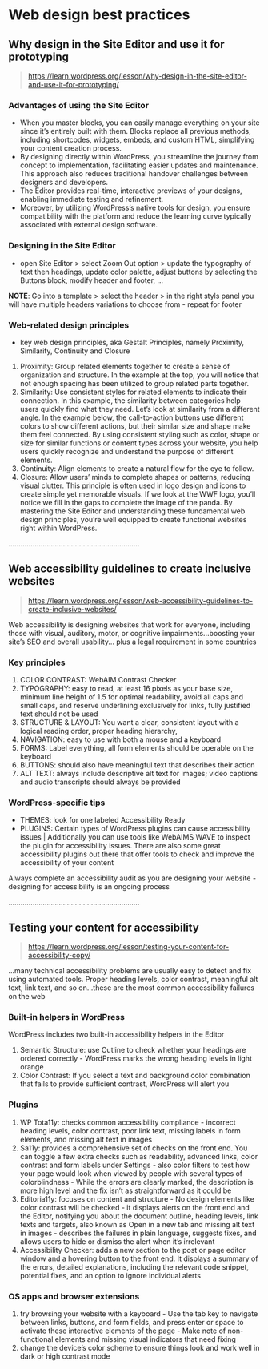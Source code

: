# Web design best practices

## Why design in the Site Editor and use it for prototyping

> https://learn.wordpress.org/lesson/why-design-in-the-site-editor-and-use-it-for-prototyping/

### Advantages of using the Site Editor

- When you master blocks, you can easily manage everything on your site since it’s entirely built with them. Blocks replace all previous methods, including shortcodes, widgets, embeds, and custom HTML, simplifying your content creation process.
- By designing directly within WordPress, you streamline the journey from concept to implementation, facilitating easier updates and maintenance. This approach also reduces traditional handover challenges between designers and developers.
- The Editor provides real-time, interactive previews of your designs, enabling immediate testing and refinement.
- Moreover, by utilizing WordPress’s native tools for design, you ensure compatibility with the platform and reduce the learning curve typically associated with external design software.

### Designing in the Site Editor

- open Site Editor > select Zoom Out option > update the typography of text then headings, update color palette, adjust buttons by selecting the Buttons block, modify header and footer, ...

**NOTE**: Go into a template > select the header > in the right styls panel you will have multiple headers variations to choose from - repeat for footer

### Web-related design principles

- key web design principles, aka Gestalt Principles, namely Proximity, Similarity, Continuity and Closure

1. Proximity: Group related elements together to create a sense of organization and structure. In the example at the top, you will notice that not enough spacing has been utilized to group related parts together.
2. Similarity: Use consistent styles for related elements to indicate their connection. In this example, the similarity between categories help users quickly find what they need. Let’s look at similarity from a different angle. In the example below, the call-to-action buttons use different colors to show different actions, but their similar size and shape make them feel connected. By using consistent styling such as color, shape or size for similar functions or content types across your website, you help users quickly recognize and understand the purpose of different elements.
3. Continuity: Align elements to create a natural flow for the eye to follow.
4. Closure: Allow users’ minds to complete shapes or patterns, reducing visual clutter. This principle is often used in logo design and icons to create simple yet memorable visuals. If we look at the WWF logo, you’ll notice we fill in the gaps to complete the image of the panda. By mastering the Site Editor and understanding these fundamental web design principles, you’re well equipped to create functional websites right within WordPress.

.................................................................

## Web accessibility guidelines to create inclusive websites

> https://learn.wordpress.org/lesson/web-accessibility-guidelines-to-create-inclusive-websites/

Web accessibility is designing websites that work for everyone, including those with visual, auditory, motor, or cognitive impairments...boosting your site’s SEO and overall usability... plus a legal requirement in some countries

### Key principles

1. COLOR CONTRAST: WebAIM Contrast Checker
2. TYPOGRAPHY: easy to read, at least 16 pixels as your base size, minimum line height of 1.5 for optimal readability, avoid all caps and small caps, and reserve underlining exclusively for links, fully justified text should not be used
3. STRUCTURE & LAYOUT: You want a clear, consistent layout with a logical reading order, proper heading hierarchy,
4. NAVIGATION: easy to use with both a mouse and a keyboard
5. FORMS: Label everything, all form elements should be operable on the keyboard
6. BUTTONS: should also have meaningful text that describes their action
7. ALT TEXT: always include descriptive alt text for images; video captions and audio transcripts should always be provided

### WordPress-specific tips

- THEMES: look for one labeled Accessibility Ready
- PLUGINS: Certain types of WordPress plugins can cause accessibility issues | Additionally you can use tools like WebAIMS WAVE to inspect the plugin for accessibility issues. There are also some great accessibility plugins out there that offer tools to check and improve the accessibility of your content

Always complete an accessibility audit as you are designing your website - designing for accessibility is an ongoing process

.................................................................

## Testing your content for accessibility

> https://learn.wordpress.org/lesson/testing-your-content-for-accessibility-copy/

...many technical accessibility problems are usually easy to detect and fix using automated tools. Proper heading levels, color contrast, meaningful alt text, link text, and so on...these are the most common accessibility failures on the web

### Built-in helpers in WordPress

WordPress includes two built-in accessibility helpers in the Editor

1. Semantic Structure: use Outline to check whether your headings are ordered correctly - WordPress marks the wrong heading levels in light orange
2. Color Contrast: If you select a text and background color combination that fails to provide sufficient contrast, WordPress will alert you

### Plugins

1. WP Tota11y: checks common accessibility compliance - incorrect heading levels, color contrast, poor link text, missing labels in form elements, and missing alt text in images
2. Sa11y: provides a comprehensive set of checks on the front end. You can toggle a few extra checks such as readability, advanced links, color contrast and form labels under Settings - also color filters to test how your page would look when viewed by people with several types of colorblindness - While the errors are clearly marked, the description is more high level and the fix isn’t as straightforward as it could be
3. Editoria11y: focuses on content and structure - No design elements like color contrast will be checked - it displays alerts on the front end and the Editor, notifying you about the document outline, heading levels, link texts and targets, also known as Open in a new tab and missing alt text in images - describes the failures in plain language, suggests fixes, and allows users to hide or dismiss the alert when it’s irrelevant
4. Accessibility Checker: adds a new section to the post or page editor window and a hovering button to the front end. It displays a summary of the errors, detailed explanations, including the relevant code snippet, potential fixes, and an option to ignore individual alerts

### OS apps and browser extensions

1. try browsing your website with a keyboard - Use the tab key to navigate between links, buttons, and form fields, and press enter or space to activate these interactive elements of the page - Make note of non-functional elements and missing visual indicators that need fixing
2. change the device’s color scheme to ensure things look and work well in dark or high contrast mode

